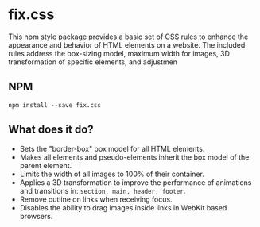 # fix.css

This npm style package provides a basic set of CSS rules to enhance the appearance and behavior of HTML elements on a website. The included rules address the box-sizing model, maximum width for images, 3D transformation of specific elements, and adjustmen

## NPM 
```
npm install --save fix.css
```

## What does it do?
- Sets the "border-box" box model for all HTML elements.
- Makes all elements and pseudo-elements inherit the box model of the parent element.
- Limits the width of all images to 100% of their container.
- Applies a 3D transformation to improve the performance of animations and transitions in: `section, main, header, footer`.
- Remove outline on links when receiving focus.
- Disables the ability to drag images inside links in WebKit based browsers.
